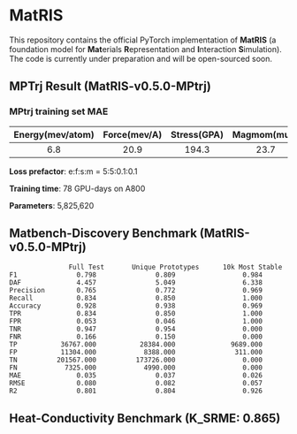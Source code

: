 # MatRIS
This repository contains the official PyTorch implementation of **MatRIS** (a foundation model for **Mat**erials **R**epresentation and **I**nteraction **S**imulation). 
The code is currently under preparation and will be open-sourced soon.

## MPTrj Result (MatRIS-v0.5.0-MPtrj)
### MPtrj training set MAE
| Energy(mev/atom) | Force(mev/A) | Stress(GPA) | Magmom(muB)|
|:--------:|:--------:|:--------:|:--------:|
|    6.8   |   20.9   |   194.3  |   23.7   |

**Loss prefactor**: e:f:s:m = 5:5:0.1:0.1

**Training time**: 78 GPU-days on A800 

**Parameters**: 5,825,620

## Matbench-Discovery Benchmark (MatRIS-v0.5.0-MPtrj)
```
               Full Test       Unique Prototypes      10k Most Stable
F1               0.798               0.809                 0.984
DAF              4.457               5.049                 6.338
Precision        0.765               0.772                 0.969
Recall           0.834               0.850                 1.000
Accuracy         0.928               0.938                 0.969
TPR              0.834               0.850                 1.000
FPR              0.053               0.046                 1.000
TNR              0.947               0.954                 0.000
FNR              0.166               0.150                 0.000
TP           36767.000           28384.000              9689.000
FP           11304.000            8388.000               311.000
TN          201567.000          173726.000                 0.000
FN            7325.000            4990.000                 0.000
MAE              0.035               0.037                 0.026
RMSE             0.080               0.082                 0.057
R2               0.801               0.804                 0.926
```

##  Heat-Conductivity Benchmark (K_SRME: 0.865)
